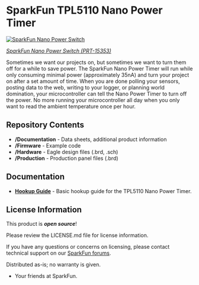 SparkFun TPL5110 Nano Power Timer
========================================

[![SparkFun Nano Power Switch](https://cdn.sparkfun.com/r/400-400/assets/parts/1/3/8/8/4/PRT-15353-1.jpg)](https://www.sparkfun.com/products/15353)

[*SparkFun Nano Power Switch (PRT-15353)*](https://www.sparkfun.com/products/15353)

Sometimes we want our projects on, but sometimes we want to turn them off for a while to save power. The SparkFun Nano Power Timer will run while only consuming minimal power (approximately 35nA) and turn your project on after a set amount of time. When you are done polling your sensors, posting data to the web, writing to your logger, or planning world domination, your microcontroller can tell the Nano Power Timer to turn off the power. No more running your microcontroller all day when you only want to read the ambient temperature once per hour.

Repository Contents
-------------------

* **/Documentation** - Data sheets, additional product information
* **/Firmware** - Example code 
* **/Hardware** - Eagle design files (.brd, .sch)
* **/Production** - Production panel files (.brd)

Documentation
--------------
* **[Hookup Guide](https://learn.sparkfun.com/tutorials/tpl5110-nano-power-timer-hookup-guide)** - Basic hookup guide for the TPL5110 Nano Power Timer.

License Information
-------------------
This product is _**open source**_! 

Please review the LICENSE.md file for license information. 

If you have any questions or concerns on licensing, please contact technical support on our [SparkFun forums](https://forum.sparkfun.com/viewforum.php?f=152).

Distributed as-is; no warranty is given.

- Your friends at SparkFun.
